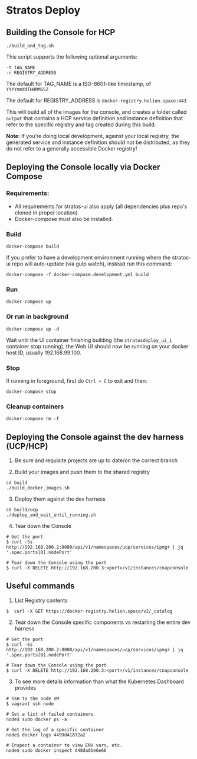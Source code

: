 # Stratos Deploy

## Building the Console for HCP

```
./build_and_tag.sh
```

This script supports the following optional arguments:

```
-t TAG_NAME
-r REGISTRY_ADDRESS
```

The default for TAG_NAME is a ISO-8601-like timestamp, of `YYYYmmddTHHMMSSZ`

The default for REGISTRY_ADDRESS is `docker-registry.helion.space:443`

This will build all of the images for the console, and creates a folder called `output` that contains
a HCP service definition and instance definition that refer to the specific registry and tag created
during this build.

**Note:** If you're doing local development, against your local registry, the generated service and
instance definition should not be distributed, as they do not refer to a generally accessible Docker
registry!

## Deploying the Console locally via Docker Compose

### Requirements:
- All requirements for stratos-ui also apply (all dependencies plus repo's cloned in proper location).
- Docker-compose must also be installed.


### Build
```
docker-compose build
```
If you prefer to have a development environment running where the stratos-ui repo will auto-update (via gulp watch), instead run this command:
```
docker-compose -f docker-compose.development.yml build
```

### Run
```
docker-compose up
```

### Or run in background
```
docker-compose up -d
```

Wait until the UI container finishing building (the `stratosdeploy_ui_1` container stop running), the Web UI should now be running on your docker host ID, usually 192.168.99.100.

### Stop

If running in foreground, first do `Ctrl + C` to exit and then:
```
docker-compose stop
```

### Cleanup containers
```
docker-compose rm -f
```

## Deploying the Console against the dev harness (UCP/HCP)

1. Be sure and requisite projects are up to date/on the correct branch

2. Build your images and push them to the shared registry
```
cd build
./build_docker_images.sh
```

3. Deploy them against the dev harness
```
cd build/ucp
./deploy_and_wait_until_running.sh
```

4. Tear down the Console
```
# Get the port
$ curl -Ss http://192.168.200.2:8080/api/v1/namespaces/ucp/services/ipmgr | jq '.spec.ports[0].nodePort'

# Tear down the Console using the port
$ curl -X DELETE http://192.168.200.3:<port>/v1/instances/cnapconsole
```

## Useful commands

1. List Registry contents
```
$  curl -X GET https://docker-registry.helion.space/v2/_catalog
```

2. Tear down the Console specific components vs restarting the entire dev harness
```
# Get the port
$ curl -Ss http://192.168.200.2:8080/api/v1/namespaces/ucp/services/ipmgr | jq '.spec.ports[0].nodePort'

# Tear down the Console using the port
$ curl -X DELETE http://192.168.200.3:<port>/v1/instances/cnapconsole
```

3. To see more details information than what the Kubernetes Dashboard provides

```
# SSH to the node VM
$ vagrant ssh node

# Get a list of failed containers
node$ sudo docker ps -a

# Get the log of a specific container
node$ docker logs 4499d41872a2

# Inspect a container to view ENV vars, etc.
node$ sudo docker inspect d48da0be6e66
```
